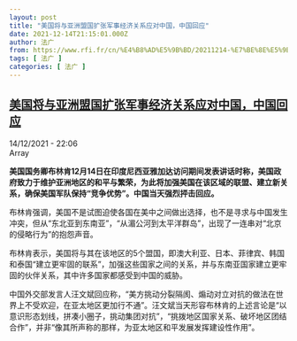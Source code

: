 ```yaml
---
layout: post
title: "美国将与亚洲盟国扩张军事经济关系应对中国，中国回应"
date: 2021-12-14T21:15:01.000Z
author: 法广
from: https://www.rfi.fr/cn/%E4%B8%AD%E5%9B%BD/20211214-%E7%BE%8E%E5%9B%BD%E5%B0%86%E4%B8%8E%E4%BA%9A%E6%B4%B2%E7%9B%9F%E5%9B%BD%E6%89%A9%E5%BC%A0%E5%86%9B%E4%BA%8B%E7%BB%8F%E6%B5%8E%E5%85%B3%E7%B3%BB%E5%BA%94%E5%AF%B9%E4%B8%AD%E5%9B%BD%EF%BC%8C%E4%B8%AD%E5%9B%BD%E5%9B%9E%E5%BA%94
tags: [ 法广 ]
categories: [ 法广 ]
---
```

<!--1639516501000-->
[美国将与亚洲盟国扩张军事经济关系应对中国，中国回应](https://www.rfi.fr/cn/%E4%B8%AD%E5%9B%BD/20211214-%E7%BE%8E%E5%9B%BD%E5%B0%86%E4%B8%8E%E4%BA%9A%E6%B4%B2%E7%9B%9F%E5%9B%BD%E6%89%A9%E5%BC%A0%E5%86%9B%E4%BA%8B%E7%BB%8F%E6%B5%8E%E5%85%B3%E7%B3%BB%E5%BA%94%E5%AF%B9%E4%B8%AD%E5%9B%BD%EF%BC%8C%E4%B8%AD%E5%9B%BD%E5%9B%9E%E5%BA%94)
------

<div>
<div>14/12/2021 - 22:06</div>Array<p><strong>                    美国国务卿布林肯12月14日在印度尼西亚雅加达访问期间发表讲话时称，美国政府致力于维护亚洲地区的和平与繁荣，为此将加强美国在该区域的联盟、建立新关系，确保美国军队保持“竞争优势”。中国当天强烈抨击回应。                </strong></p><div >                    <p>布林肯强调，美国不是试图迫使各国在美中之间做出选择，也不是寻求与中国发生冲突，但从“东北亚到东南亚”，“从湄公河到太平洋群岛”，出现了一连串对“北京的侵略行为”的抱怨声音。</p><p>布林肯表示，美国将与其在该地区的5个盟国，即澳大利亚、日本、菲律宾、韩国和泰国“建立更牢固的联系”，加强这些国家之间的关系，并与东南亚国家建立更牢固的伙伴关系，其中许多国家都感受到中国的威胁。</p><p>中国外交部发言人汪文斌回应称，“美方挑动分裂隔阂、煽动对立对抗的做法在世界上不受欢迎，在亚太地区更加行不通”。汪文斌当天形容布林肯的上述言论是“以意识形态划线，拼凑小圈子，挑动集团对抗”，“挑拨地区国家关系、破坏地区团结合作”，并非“像其所声称的那样，为亚太地区和平发展发挥建设性作用”。</p>                                            <div data-selfpromo-newsletter>    </div>    <div data-selfpromo-app>    </div>                </div>
</div>

